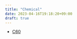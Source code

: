 ```yaml
---
title: "Chemical"
date: 2023-04-16T19:18:20+09:00
draft: true
---
```


- [C60](/works/chemical/c60/)